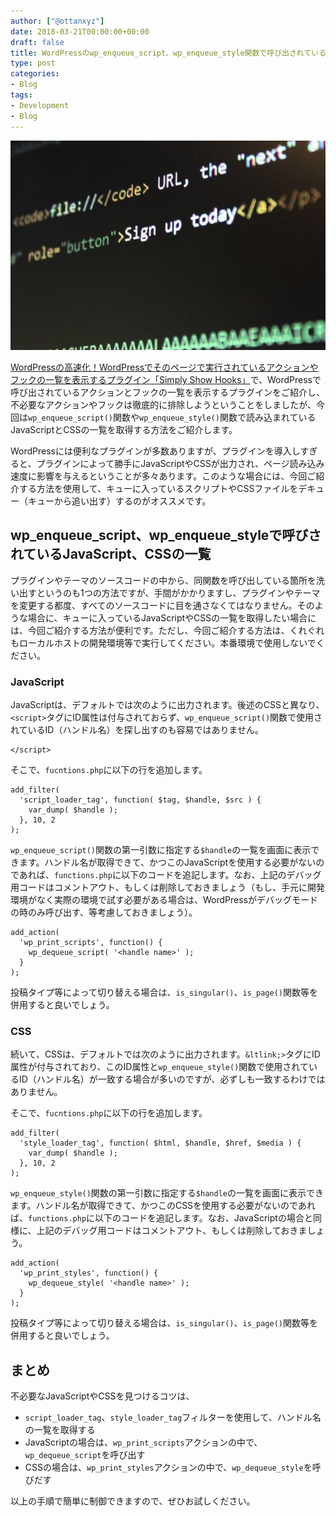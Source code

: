 ```yaml
---
author: ["@ottanxyz"]
date: 2018-03-21T00:00:00+00:00
draft: false
title: WordPressのwp_enqueue_script、wp_enqueue_style関数で呼び出されているスクリプトとCSSの一覧を確認する
type: post
categories:
- Blog
tags:
- Development
- Blog
---
```


![](180321-5ab2516925b6a.jpeg)

[WordPressの高速化！WordPressでそのページで実行されているアクションやフックの一覧を表示するプラグイン「Simply Show Hooks」](/posts/2018/03/wordpress-plugin-simply-show-hooks-faster-6669/)で、WordPressで呼び出されているアクションとフックの一覧を表示するプラグインをご紹介し、不必要なアクションやフックは徹底的に排除しようということをしましたが、今回は`wp_enqueue_script()`関数や`wp_enqueue_style()`関数で読み込まれているJavaScriptとCSSの一覧を取得する方法をご紹介します。

WordPressには便利なプラグインが多数ありますが、プラグインを導入しすぎると、プラグインによって勝手にJavaScriptやCSSが出力され、ページ読み込み速度に影響を与えるということが多々あります。このような場合には、今回ご紹介する方法を使用して、キューに入っているスクリプトやCSSファイルをデキュー（キューから追い出す）するのがオススメです。

## wp_enqueue_script、wp_enqueue_styleで呼びされているJavaScript、CSSの一覧

プラグインやテーマのソースコードの中から、同関数を呼び出している箇所を洗い出すというのも1つの方法ですが、手間がかかりますし、プラグインやテーマを変更する都度、すべてのソースコードに目を通さなくてはなりません。そのような場合に、キューに入っているJavaScriptやCSSの一覧を取得したい場合には、今回ご紹介する方法が便利です。ただし、今回ご紹介する方法は、くれぐれもローカルホストの開発環境等で実行してください。本番環境で使用しないでください。

### JavaScript

JavaScriptは、デフォルトでは次のように出力されます。後述のCSSと異なり、`<script>`タグにID属性は付与されておらず、`wp_enqueue_script()`関数で使用されているID（ハンドル名）を探し出すのも容易ではありません。

    </script>

そこで、`fucntions.php`に以下の行を追加します。

    add_filter(
      'script_loader_tag', function( $tag, $handle, $src ) {
        var_dump( $handle );
      }, 10, 2
    );

`wp_enqueue_script()`関数の第一引数に指定する`$handle`の一覧を画面に表示できます。ハンドル名が取得できて、かつこのJavaScriptを使用する必要がないのであれば、`functions.php`に以下のコードを追記します。なお、上記のデバッグ用コードはコメントアウト、もしくは削除しておきましょう（もし、手元に開発環境がなく実際の環境で試す必要がある場合は、WordPressがデバッグモードの時のみ呼び出す、等考慮しておきましょう）。

    add_action(
      'wp_print_scripts', function() {
        wp_dequeue_script( '<handle name>' );
      }
    );

投稿タイプ等によって切り替える場合は、`is_singular()`、`is_page()`関数等を併用すると良いでしょう。

### CSS

続いて、CSSは、デフォルトでは次のように出力されます。`&ltlink;>`タグにID属性が付与されており、このID属性と`wp_enqueue_style()`関数で使用されているID（ハンドル名）が一致する場合が多いのですが、必ずしも一致するわけではありません。

そこで、`fucntions.php`に以下の行を追加します。

    add_filter(
      'style_loader_tag', function( $html, $handle, $href, $media ) {
        var_dump( $handle );
      }, 10, 2
    );

`wp_enqueue_style()`関数の第一引数に指定する`$handle`の一覧を画面に表示できます。ハンドル名が取得できて、かつこのCSSを使用する必要がないのであれば、`functions.php`に以下のコードを追記します。なお、JavaScriptの場合と同様に、上記のデバッグ用コードはコメントアウト、もしくは削除しておきましょう。

    add_action(
      'wp_print_styles', function() {
        wp_dequeue_style( '<handle name>' );
      }
    );

投稿タイプ等によって切り替える場合は、`is_singular()`、`is_page()`関数等を併用すると良いでしょう。

## まとめ

不必要なJavaScriptやCSSを見つけるコツは、

-   `script_loader_tag`、`style_loader_tag`フィルターを使用して、ハンドル名の一覧を取得する
-   JavaScriptの場合は、`wp_print_scripts`アクションの中で、`wp_dequeue_script`を呼び出す
-   CSSの場合は、`wp_print_styles`アクションの中で、`wp_dequeue_style`を呼びだす

以上の手順で簡単に制御できますので、ぜひお試しください。
